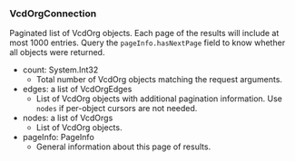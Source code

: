 ### VcdOrgConnection
Paginated list of VcdOrg objects. Each page of the results will include at most 1000 entries. Query the `pageInfo.hasNextPage` field to know whether all objects were returned.

- count: System.Int32
  - Total number of VcdOrg objects matching the request arguments.
- edges: a list of VcdOrgEdges
  - List of VcdOrg objects with additional pagination information. Use `nodes` if per-object cursors are not needed.
- nodes: a list of VcdOrgs
  - List of VcdOrg objects.
- pageInfo: PageInfo
  - General information about this page of results.
